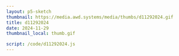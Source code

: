 ```yaml
---
layout: p5-sketch
thumbnail: https://media.awd.systems/media/thumbs/d11292024.gif
title: d11292024
date: 2024-11-29
thumbnail_local: thumb.gif

script: /code/d11292024.js
---
```

